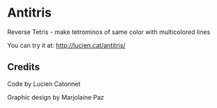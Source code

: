 # Antitris

Reverse Tetris - make tetrominos of same color with multicolored lines

You can try it at: http://lucien.cat/antitris/

## Credits

Code by Lucien Catonnet

Graphic design by Marjolaine Paz
